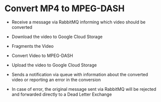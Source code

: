 # Convert MP4 to MPEG-DASH

- Receive a message via RabbitMQ informing which video should be converted

- Download the video to Google Cloud Storage

- Fragments the Video

- Convert Video to MPEG-DASH

- Upload the video to Google Cloud Storage

- Sends a notification via queue with information about the converted video or reporting an error in the conversion

- In case of error, the original message sent via RabbitMQ will be rejected and forwarded directly to a Dead Letter Exchange